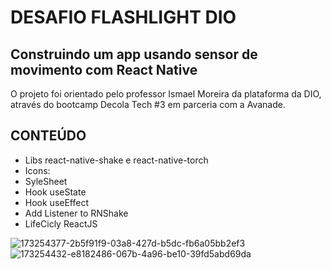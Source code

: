 # DESAFIO FLASHLIGHT DIO
## Construindo um app usando sensor de movimento com React Native
O projeto foi orientado pelo professor Ismael Moreira da plataforma da DIO, através do bootcamp Decola Tech #3 em parceria com a Avanade.

## CONTEÚDO
- Libs react-native-shake e react-native-torch
- Icons: 
- SyleSheet
- Hook useState
- Hook useEffect
- Add Listener to RNShake
- LifeCicly ReactJS

![173254377-2b5f91f9-03a8-427d-b5dc-fb6a05bb2ef3](https://user-images.githubusercontent.com/93235055/174454694-bcc8fe6b-5bb7-4498-bdf3-8fda6bae6aad.png)
![173254432-e8182486-067b-4a96-be10-39fd5abd69da](https://user-images.githubusercontent.com/93235055/174454668-fe427ce6-c6de-47b0-93c8-aeb836ad3b1c.png)
